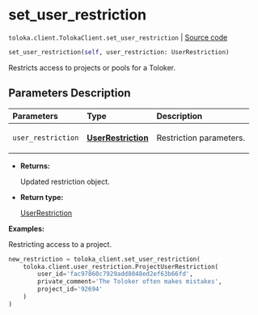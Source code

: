 # set_user_restriction
`toloka.client.TolokaClient.set_user_restriction` | [Source code](https://github.com/Toloka/toloka-kit/blob/v1.2.2/src/client/__init__.py#L3411)

```python
set_user_restriction(self, user_restriction: UserRestriction)
```

Restricts access to projects or pools for a Toloker.

## Parameters Description

| Parameters | Type | Description |
| :----------| :----| :-----------|
`user_restriction`|**[UserRestriction](toloka.client.user_restriction.UserRestriction.md)**|<p>Restriction parameters.</p>

* **Returns:**

  Updated restriction object.

* **Return type:**

  [UserRestriction](toloka.client.user_restriction.UserRestriction.md)

**Examples:**

Restricting access to a project.

```python
new_restriction = toloka_client.set_user_restriction(
    toloka.client.user_restriction.ProjectUserRestriction(
        user_id='fac97860c7929add8048ed2ef63b66fd',
        private_comment='The Toloker often makes mistakes',
        project_id='92694'
    )
)
```

